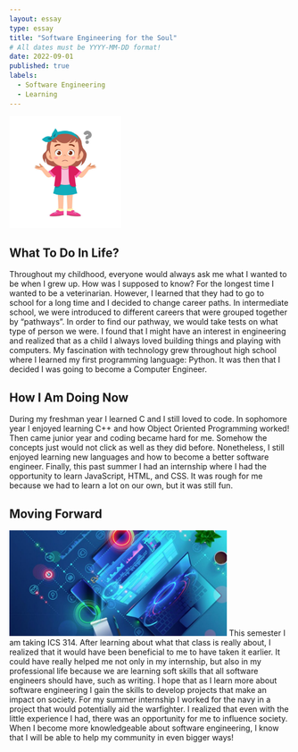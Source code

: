 ```yaml
---
layout: essay
type: essay
title: "Software Engineering for the Soul"
# All dates must be YYYY-MM-DD format!
date: 2022-09-01
published: true
labels:
  - Software Engineering
  - Learning
---
```

<img width="200px" class="rounded float-start pe-4" src="../img/confused.jpg">

## What To Do In Life?
Throughout my childhood, everyone would always ask me what I wanted to be when I grew up.  How was I supposed to know?  For the longest time I wanted to be a veterinarian.  However, I learned that they had to go to school for a long time and I decided to change career paths.  In intermediate school, we were introduced to different careers that were grouped together by “pathways”.  In order to find our pathway, we would take tests on what type of person we were.  I found that I might have an interest in engineering and realized that as a child I always loved building things and playing with computers.  My fascination with technology grew throughout high school where I learned my first programming language: Python.  It was then that I decided I was going to become a Computer Engineer.

## How I Am Doing Now
During my freshman year I learned C and I still loved to code. In sophomore year I enjoyed learning C++ and how Object Oriented Programming worked!  Then came junior year and coding became hard for me.  Somehow the concepts just would not click as well as they did before.  Nonetheless, I still enjoyed learning new languages and how to become a better software engineer.  Finally, this past summer I had an internship where I had the opportunity to learn JavaScript, HTML, and CSS.  It was rough for me because we had to learn a lot on our own, but it was still fun.

## Moving Forward
<img width="390px" class="rounded float-start pe-4" src="../img/software-eng.jpg">
This semester I am taking ICS 314.  After learning about what that class is really about, I realized that it would have been beneficial to me to have taken it earlier.  It could have really helped me not only in my internship, but also in my professional life because we are learning soft skills that all software engineers should have, such as writing.  I hope that as I learn more about software engineering I gain the skills to develop projects that make an impact on society.  For my summer internship I worked for the navy in a project that would potentially aid the warfighter.  I realized that even with the little experience I had, there was an opportunity for me to influence society.  When I become more knowledgeable about software engineering, I know that I will be able to help my community in even bigger ways!
